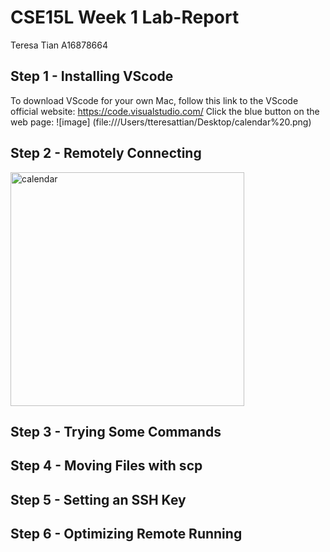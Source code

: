 # CSE15L Week 1 Lab-Report 
Teresa Tian 
A16878664
## Step 1 - Installing VScode 
To download VScode for your own Mac, follow this link to the VScode official website: https://code.visualstudio.com/ 
Click the blue button on the web page: 
![image] (file:///Users/tteresattian/Desktop/calendar%20.png)

## Step 2 - Remotely Connecting
<img width="374" alt="calendar " src="https://user-images.githubusercontent.com/114328188/193386625-03f3cecf-4160-4087-a975-34f70833328c.png">

## Step 3 - Trying Some Commands 

## Step 4 - Moving Files with scp 

## Step 5 - Setting an SSH Key

## Step 6 - Optimizing Remote Running

